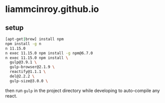 # liammcinroy.github.io

## setup

```bash
[apt-get|brew] install npm
npm install -g n
n 11.15.0
n exec 11.15.0 npm install -g npm@6.7.0
n exec 11.15.0 npm install \
  gulp@3.9.1 \
  gulp-browser@2.1.9 \
  reactify@1.1.1 \
  del@2.2.2 \
  gulp-size@3.0.0 \
```

then run `gulp` in the project directory while developing to auto-compile
any react.
